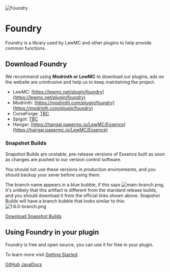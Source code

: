 <img src="FR-Banner.png" alt="Foundry" />

# Foundry
Foundry is a library used by LewMC and other plugins to help provide common functions.

## Download Foundry
We recommend using **Modrinth or LewMC** to download our plugins, ads on the website are unintrusive and help us to keep maintaining the project.

* LewMC: [https://lewmc.net/plugin/foundry](https://lewmc.net/plugin/foundry)
* Modrinth: [https://modrinth.com/plugin/foundry](https://modrinth.com/plugin/foundry)
* CurseForge: [TBC]()
* Spigot: [TBC]()
* Hangar: [https://hangar.papermc.io/LewMC/Essence](https://hangar.papermc.io/LewMC/Essence)

### Snapshot Builds
Snapshot Builds are unstable, pre-release versions of Essence built as soon as changes are pushed to our version control software.

You should not use these versions in production environments, and you should backup your sever before using them.

The branch name appears in a blue bubble, if this says ![main-branch.png](main-branch.png), it's unlikely that this artifact is different from the standard release builds, and you should download it from the official links shown above.
Snapshot Builds will have a branch bubble that looks similar to this: ![1.6.0-branch.png](1.6.0-branch.png)

[Download Snapshot Builds](https://github.com/LewMC/Essence/actions/workflows/maven.yml)

## Using Foundry in your plugin
Foundry is free and open source, you can use it for free in your plugin.

To learn more visit [Getting Started](FR-Getting-Started.md).

<seealso>
    <category ref="opensource">
        <a href="https://github.com/lewmc/foundry">GitHub</a>
        <a href="https://lewmc.github.io/Foundry">JavaDocs</a>
    </category>
</seealso>
